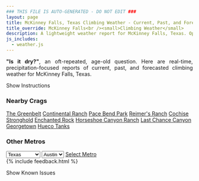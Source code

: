 ```yaml
---
### THIS FILE IS AUTO-GENERATED - DO NOT EDIT ###
layout: page
title: McKinney Falls, Texas Climbing Weather - Current, Past, and Forecasted Report
title_override: McKinney Falls<br /><small>Climbing Weather</small>
description: A lightweight weather report for McKinney Falls, Texas. Optimized for slow internet connections.
js_includes:
  - weather.js
---
```


<section class="measure center lh-copy f5-ns f6 ph2 mv4" style="text-align: justify;">
<strong>"Is it dry?"</strong>, an oft-repeated, age-old question. Here are real-time,
precipitation-focused reports of current, past, and forecasted climbing weather for McKinney Falls, Texas.
</section>

<p id="settings-toggle" class="mw5 b center tc hover-light-red black-70 pointer">Show Instructions</p>
<section id="settings" class="overflow-hidden" style="display:none;">
    <div class="mv2 ph2 center">
        <div class="fn f6 tc pv2">
            <p class="measure lh-copy center"><strong>Show/hide hourly forecasts</strong> by clicking the desired day.</p>
            <hr class="mw5 p0 mv2 o-60 b0 bt b--light-red light-red bg-light-red">
            <p class="measure lh-copy center"><strong>Current and Past conditions</strong> are measured by the nearest weather station. <strong>Forecast conditions</strong> are calculated and polled separately.</p>
            <hr class="mw5 p0 mv2 o-60 b0 bt b--light-red light-red bg-light-red">
            <p class="measure lh-copy center"><strong>Having issues?</strong> Try <a id="clear-cache" class="no-underline relative fancy-link light-red hover-light-red" href="#">clearing the local cache</a>.</p>
            <hr class="mw5 p0 mv2 o-60 b0 bt b--light-red light-red bg-light-red">
            <p class="measure lh-copy center">Weather data sourced from <a class="no-underline fancy-link relative light-red" target="_blank" href="https://www.weather.gov/documentation/services-web-api">weather.gov</a>.</p>
        </div>
    </div>
</section>
<section id="weather" data-crag="mckinney-falls-texas" class="mv4-ns mv3 ph2 center"></section>
<section id="nearby" class="tc lh-copy">
  <h3>Nearby Crags</h3>
<a class="nowrap no-underline fancy-link relative light-red mh3" href="/crags/the-greenbelt-texas-weather.html">The Greenbelt</a>
<a class="nowrap no-underline fancy-link relative light-red mh3" href="/crags/continental-ranch-texas-weather.html">Continental Ranch</a>
<a class="nowrap no-underline fancy-link relative light-red mh3" href="/crags/pace-bend-park-texas-weather.html">Pace Bend Park</a>
<a class="nowrap no-underline fancy-link relative light-red mh3" href="/crags/reimers-ranch-texas-weather.html">Reimer's Ranch</a>
<a class="nowrap no-underline fancy-link relative light-red mh3" href="/crags/cochise-stronghold-arizona-weather.html">Cochise Stronghold</a>
<a class="nowrap no-underline fancy-link relative light-red mh3" href="/crags/enchanted-rock-texas-weather.html">Enchanted Rock</a>
<a class="nowrap no-underline fancy-link relative light-red mh3" href="/crags/horseshoe-canyon-ranch-arkansas-weather.html">Horseshoe Canyon Ranch</a>
<a class="nowrap no-underline fancy-link relative light-red mh3" href="/crags/last-chance-canyon-new-mexico-weather.html">Last Chance Canyon</a>
<a class="nowrap no-underline fancy-link relative light-red mh3" href="/crags/georgetown-texas-weather.html">Georgetown</a>
<a class="nowrap no-underline fancy-link relative light-red mh3" href="/crags/hueco-tanks-texas-weather.html">Hueco Tanks</a>
</section>
<section id="nearby" class="tc lh-copy">
  <h3>Other Metros</h3>
  <select class="ma1 bg-near-white pa2" id="stateSel">
    <option value="Texas" selected>Texas</option>
    <option value="Washington">Washington</option>
    <option value="Colorado">Colorado</option>
    <option value="Tennessee">Tennessee</option>
    <option value="Utah">Utah</option>
    <option value="California">California</option>
  </select>
  <select class="ma1 bg-near-white pa2" id="citySel">
    <option value="Austin" selected>Austin</option>
  </select>
  <a id="selectMetro" class="f6 link dim ph3 pv2 ma1 dib white bg-light-red" href="/crags/austin-texas-weather.html">Select Metro</a>
  <script>
    var states = [];
    states["Texas"] = "Austin"
    states["Washington"] = "Seattle"
    states["Colorado"] = "Denver"
    states["Tennessee"] = "Nashville"
    states["Utah"] = "Salt Lake City"
    states["California"] = "San Francisco|Los Angeles"
  </script>
</section>
{% include feedback.html %}
<p id="issues-toggle" class="mw5 b center tc hover-light-red black-70 pointer">Show Known Issues</p>
<section id="issues" class="overflow-hidden tc f6">
</section>

<script>
  var weekly_EWX_156_86 = {"updated":"2023-01-30T07:56:33+00:00","units":"us","forecastGenerator":"BaselineForecastGenerator","generatedAt":"2023-01-30T08:34:03+00:00","updateTime":"2023-01-30T07:56:33+00:00","validTimes":"2023-01-30T01:00:00+00:00/P7DT6H","elevation":{"unitCode":"wmoUnit:m","value":156.972},"periods":[{"number":1,"name":"Overnight","startTime":"2023-01-30T02:00:00-06:00","endTime":"2023-01-30T06:00:00-06:00","isDaytime":false,"temperature":35,"temperatureUnit":"F","temperatureTrend":null,"windSpeed":"15 mph","windDirection":"N","icon":"https://api.weather.gov/icons/land/night/rain_showers,20?size=medium","shortForecast":"Slight Chance Rain Showers","detailedForecast":"A slight chance of rain showers after 3am. Cloudy, with a low around 35. North wind around 15 mph, with gusts as high as 25 mph. Chance of precipitation is 20%."},{"number":2,"name":"Monday","startTime":"2023-01-30T06:00:00-06:00","endTime":"2023-01-30T18:00:00-06:00","isDaytime":true,"temperature":36,"temperatureUnit":"F","temperatureTrend":null,"windSpeed":"15 mph","windDirection":"N","icon":"https://api.weather.gov/icons/land/day/rain_showers,30/rain_showers,40?size=medium","shortForecast":"Chance Rain Showers","detailedForecast":"A chance of rain showers. Cloudy, with a high near 36. North wind around 15 mph, with gusts as high as 25 mph. Chance of precipitation is 40%. New rainfall amounts less than a tenth of an inch possible."},{"number":3,"name":"Monday Night","startTime":"2023-01-30T18:00:00-06:00","endTime":"2023-01-31T06:00:00-06:00","isDaytime":false,"temperature":32,"temperatureUnit":"F","temperatureTrend":null,"windSpeed":"10 to 15 mph","windDirection":"N","icon":"https://api.weather.gov/icons/land/night/rain_fzra,40/rain_fzra,50?size=medium","shortForecast":"Chance Freezing Rain","detailedForecast":"A chance of rain showers before 10pm, then a chance of freezing rain and a chance of rain showers. Cloudy, with a low around 32. North wind 10 to 15 mph, with gusts as high as 25 mph. Chance of precipitation is 50%. Little or no ice accumulation expected."},{"number":4,"name":"Tuesday","startTime":"2023-01-31T06:00:00-06:00","endTime":"2023-01-31T18:00:00-06:00","isDaytime":true,"temperature":36,"temperatureUnit":"F","temperatureTrend":null,"windSpeed":"15 mph","windDirection":"N","icon":"https://api.weather.gov/icons/land/day/rain_fzra,50/rain_fzra,60?size=medium","shortForecast":"Rain Showers Likely","detailedForecast":"Rain showers likely and a chance of freezing rain. Cloudy, with a high near 36. North wind around 15 mph, with gusts as high as 25 mph. Chance of precipitation is 60%. Little or no ice accumulation expected."},{"number":5,"name":"Tuesday Night","startTime":"2023-01-31T18:00:00-06:00","endTime":"2023-02-01T06:00:00-06:00","isDaytime":false,"temperature":34,"temperatureUnit":"F","temperatureTrend":null,"windSpeed":"15 mph","windDirection":"N","icon":"https://api.weather.gov/icons/land/night/rain_showers,60/rain_showers,80?size=medium","shortForecast":"Rain Showers","detailedForecast":"Rain showers. Cloudy, with a low around 34. North wind around 15 mph, with gusts as high as 25 mph. Chance of precipitation is 80%. New ice accumulation of less than half an inch possible."},{"number":6,"name":"Wednesday","startTime":"2023-02-01T06:00:00-06:00","endTime":"2023-02-01T18:00:00-06:00","isDaytime":true,"temperature":45,"temperatureUnit":"F","temperatureTrend":null,"windSpeed":"10 to 15 mph","windDirection":"N","icon":"https://api.weather.gov/icons/land/day/rain_showers,80?size=medium","shortForecast":"Rain Showers","detailedForecast":"Rain showers. Cloudy, with a high near 45. North wind 10 to 15 mph, with gusts as high as 25 mph. Chance of precipitation is 80%. Little or no ice accumulation expected."},{"number":7,"name":"Wednesday Night","startTime":"2023-02-01T18:00:00-06:00","endTime":"2023-02-02T06:00:00-06:00","isDaytime":false,"temperature":39,"temperatureUnit":"F","temperatureTrend":null,"windSpeed":"10 to 15 mph","windDirection":"N","icon":"https://api.weather.gov/icons/land/night/rain_showers,80/tsra,90?size=medium","shortForecast":"Rain Showers","detailedForecast":"Rain showers before midnight, then showers and thunderstorms. Cloudy, with a low around 39. North wind 10 to 15 mph, with gusts as high as 25 mph. Chance of precipitation is 90%."},{"number":8,"name":"Thursday","startTime":"2023-02-02T06:00:00-06:00","endTime":"2023-02-02T18:00:00-06:00","isDaytime":true,"temperature":53,"temperatureUnit":"F","temperatureTrend":null,"windSpeed":"10 to 15 mph","windDirection":"NNW","icon":"https://api.weather.gov/icons/land/day/rain_showers,50/rain_showers,20?size=medium","shortForecast":"Chance Rain Showers","detailedForecast":"A chance of rain showers. Mostly cloudy, with a high near 53. North northwest wind 10 to 15 mph, with gusts as high as 25 mph. Chance of precipitation is 50%."},{"number":9,"name":"Thursday Night","startTime":"2023-02-02T18:00:00-06:00","endTime":"2023-02-03T06:00:00-06:00","isDaytime":false,"temperature":36,"temperatureUnit":"F","temperatureTrend":null,"windSpeed":"15 mph","windDirection":"NNW","icon":"https://api.weather.gov/icons/land/night/sct?size=medium","shortForecast":"Partly Cloudy","detailedForecast":"Partly cloudy, with a low around 36. North northwest wind around 15 mph, with gusts as high as 25 mph."},{"number":10,"name":"Friday","startTime":"2023-02-03T06:00:00-06:00","endTime":"2023-02-03T18:00:00-06:00","isDaytime":true,"temperature":57,"temperatureUnit":"F","temperatureTrend":null,"windSpeed":"10 to 15 mph","windDirection":"N","icon":"https://api.weather.gov/icons/land/day/few?size=medium","shortForecast":"Sunny","detailedForecast":"Sunny, with a high near 57."},{"number":11,"name":"Friday Night","startTime":"2023-02-03T18:00:00-06:00","endTime":"2023-02-04T06:00:00-06:00","isDaytime":false,"temperature":34,"temperatureUnit":"F","temperatureTrend":null,"windSpeed":"5 to 10 mph","windDirection":"NE","icon":"https://api.weather.gov/icons/land/night/few?size=medium","shortForecast":"Mostly Clear","detailedForecast":"Mostly clear, with a low around 34."},{"number":12,"name":"Saturday","startTime":"2023-02-04T06:00:00-06:00","endTime":"2023-02-04T18:00:00-06:00","isDaytime":true,"temperature":61,"temperatureUnit":"F","temperatureTrend":null,"windSpeed":"5 to 10 mph","windDirection":"SSE","icon":"https://api.weather.gov/icons/land/day/sct?size=medium","shortForecast":"Mostly Sunny","detailedForecast":"Mostly sunny, with a high near 61."},{"number":13,"name":"Saturday Night","startTime":"2023-02-04T18:00:00-06:00","endTime":"2023-02-05T06:00:00-06:00","isDaytime":false,"temperature":42,"temperatureUnit":"F","temperatureTrend":null,"windSpeed":"5 to 10 mph","windDirection":"SSW","icon":"https://api.weather.gov/icons/land/night/bkn?size=medium","shortForecast":"Mostly Cloudy","detailedForecast":"Mostly cloudy, with a low around 42."},{"number":14,"name":"Sunday","startTime":"2023-02-05T06:00:00-06:00","endTime":"2023-02-05T18:00:00-06:00","isDaytime":true,"temperature":63,"temperatureUnit":"F","temperatureTrend":null,"windSpeed":"5 to 15 mph","windDirection":"NW","icon":"https://api.weather.gov/icons/land/day/sct?size=medium","shortForecast":"Mostly Sunny","detailedForecast":"Mostly sunny, with a high near 63."}]}
  var hourly_EWX_156_86 = {"@context":["https://geojson.org/geojson-ld/geojson-context.jsonld",{"@version":"1.1","wx":"https://api.weather.gov/ontology#","geo":"http://www.opengis.net/ont/geosparql#","unit":"http://codes.wmo.int/common/unit/","@vocab":"https://api.weather.gov/ontology#"}],"type":"Feature","geometry":{"type":"Polygon","coordinates":[[[-97.7239182,30.191021],[-97.7233895,30.1682752],[-97.6970894,30.1687298],[-97.69761299999999,30.1914757],[-97.7239182,30.191021]]]},"properties":{"updated":"2023-01-30T07:56:33+00:00","units":"us","forecastGenerator":"HourlyForecastGenerator","generatedAt":"2023-01-30T08:34:04+00:00","updateTime":"2023-01-30T07:56:33+00:00","validTimes":"2023-01-30T01:00:00+00:00/P7DT6H","elevation":{"unitCode":"wmoUnit:m","value":156.972},"periods":[{"number":1,"name":"","startTime":"2023-01-30T02:00:00-06:00","endTime":"2023-01-30T03:00:00-06:00","isDaytime":false,"temperature":41,"temperatureUnit":"F","temperatureTrend":null,"windSpeed":"15 mph","windDirection":"N","icon":"https://api.weather.gov/icons/land/night/ovc?size=small","shortForecast":"Cloudy","detailedForecast":""},{"number":2,"name":"","startTime":"2023-01-30T03:00:00-06:00","endTime":"2023-01-30T04:00:00-06:00","isDaytime":false,"temperature":39,"temperatureUnit":"F","temperatureTrend":null,"windSpeed":"15 mph","windDirection":"N","icon":"https://api.weather.gov/icons/land/night/rain_showers,20?size=small","shortForecast":"Slight Chance Rain Showers","detailedForecast":""},{"number":3,"name":"","startTime":"2023-01-30T04:00:00-06:00","endTime":"2023-01-30T05:00:00-06:00","isDaytime":false,"temperature":38,"temperatureUnit":"F","temperatureTrend":null,"windSpeed":"15 mph","windDirection":"N","icon":"https://api.weather.gov/icons/land/night/rain_showers,20?size=small","shortForecast":"Slight Chance Rain Showers","detailedForecast":""},{"number":4,"name":"","startTime":"2023-01-30T05:00:00-06:00","endTime":"2023-01-30T06:00:00-06:00","isDaytime":false,"temperature":37,"temperatureUnit":"F","temperatureTrend":null,"windSpeed":"15 mph","windDirection":"N","icon":"https://api.weather.gov/icons/land/night/rain_showers,20?size=small","shortForecast":"Slight Chance Rain Showers","detailedForecast":""},{"number":5,"name":"","startTime":"2023-01-30T06:00:00-06:00","endTime":"2023-01-30T07:00:00-06:00","isDaytime":true,"temperature":36,"temperatureUnit":"F","temperatureTrend":null,"windSpeed":"15 mph","windDirection":"N","icon":"https://api.weather.gov/icons/land/day/rain_showers,20?size=small","shortForecast":"Slight Chance Rain Showers","detailedForecast":""},{"number":6,"name":"","startTime":"2023-01-30T07:00:00-06:00","endTime":"2023-01-30T08:00:00-06:00","isDaytime":true,"temperature":35,"temperatureUnit":"F","temperatureTrend":null,"windSpeed":"15 mph","windDirection":"N","icon":"https://api.weather.gov/icons/land/day/rain_showers,20?size=small","shortForecast":"Slight Chance Rain Showers","detailedForecast":""},{"number":7,"name":"","startTime":"2023-01-30T08:00:00-06:00","endTime":"2023-01-30T09:00:00-06:00","isDaytime":true,"temperature":35,"temperatureUnit":"F","temperatureTrend":null,"windSpeed":"15 mph","windDirection":"N","icon":"https://api.weather.gov/icons/land/day/rain_showers,20?size=small","shortForecast":"Slight Chance Rain Showers","detailedForecast":""},{"number":8,"name":"","startTime":"2023-01-30T09:00:00-06:00","endTime":"2023-01-30T10:00:00-06:00","isDaytime":true,"temperature":33,"temperatureUnit":"F","temperatureTrend":null,"windSpeed":"15 mph","windDirection":"N","icon":"https://api.weather.gov/icons/land/day/rain_showers,30?size=small","shortForecast":"Chance Rain Showers","detailedForecast":""},{"number":9,"name":"","startTime":"2023-01-30T10:00:00-06:00","endTime":"2023-01-30T11:00:00-06:00","isDaytime":true,"temperature":34,"temperatureUnit":"F","temperatureTrend":null,"windSpeed":"15 mph","windDirection":"N","icon":"https://api.weather.gov/icons/land/day/rain_showers,30?size=small","shortForecast":"Chance Rain Showers","detailedForecast":""},{"number":10,"name":"","startTime":"2023-01-30T11:00:00-06:00","endTime":"2023-01-30T12:00:00-06:00","isDaytime":true,"temperature":34,"temperatureUnit":"F","temperatureTrend":null,"windSpeed":"15 mph","windDirection":"N","icon":"https://api.weather.gov/icons/land/day/rain_showers,30?size=small","shortForecast":"Chance Rain Showers","detailedForecast":""},{"number":11,"name":"","startTime":"2023-01-30T12:00:00-06:00","endTime":"2023-01-30T13:00:00-06:00","isDaytime":true,"temperature":34,"temperatureUnit":"F","temperatureTrend":null,"windSpeed":"15 mph","windDirection":"N","icon":"https://api.weather.gov/icons/land/day/rain_showers,40?size=small","shortForecast":"Chance Rain Showers","detailedForecast":""},{"number":12,"name":"","startTime":"2023-01-30T13:00:00-06:00","endTime":"2023-01-30T14:00:00-06:00","isDaytime":true,"temperature":34,"temperatureUnit":"F","temperatureTrend":null,"windSpeed":"15 mph","windDirection":"N","icon":"https://api.weather.gov/icons/land/day/rain_showers,40?size=small","shortForecast":"Chance Rain Showers","detailedForecast":""},{"number":13,"name":"","startTime":"2023-01-30T14:00:00-06:00","endTime":"2023-01-30T15:00:00-06:00","isDaytime":true,"temperature":34,"temperatureUnit":"F","temperatureTrend":null,"windSpeed":"15 mph","windDirection":"N","icon":"https://api.weather.gov/icons/land/day/rain_showers,40?size=small","shortForecast":"Chance Rain Showers","detailedForecast":""},{"number":14,"name":"","startTime":"2023-01-30T15:00:00-06:00","endTime":"2023-01-30T16:00:00-06:00","isDaytime":true,"temperature":33,"temperatureUnit":"F","temperatureTrend":null,"windSpeed":"15 mph","windDirection":"N","icon":"https://api.weather.gov/icons/land/day/rain_showers,40?size=small","shortForecast":"Chance Rain Showers","detailedForecast":""},{"number":15,"name":"","startTime":"2023-01-30T16:00:00-06:00","endTime":"2023-01-30T17:00:00-06:00","isDaytime":true,"temperature":34,"temperatureUnit":"F","temperatureTrend":null,"windSpeed":"15 mph","windDirection":"N","icon":"https://api.weather.gov/icons/land/day/rain_showers?size=small","shortForecast":"Chance Rain Showers","detailedForecast":""},{"number":16,"name":"","startTime":"2023-01-30T17:00:00-06:00","endTime":"2023-01-30T18:00:00-06:00","isDaytime":true,"temperature":33,"temperatureUnit":"F","temperatureTrend":null,"windSpeed":"15 mph","windDirection":"N","icon":"https://api.weather.gov/icons/land/day/rain_showers?size=small","shortForecast":"Chance Rain Showers","detailedForecast":""},{"number":17,"name":"","startTime":"2023-01-30T18:00:00-06:00","endTime":"2023-01-30T19:00:00-06:00","isDaytime":false,"temperature":33,"temperatureUnit":"F","temperatureTrend":null,"windSpeed":"15 mph","windDirection":"N","icon":"https://api.weather.gov/icons/land/night/rain_showers?size=small","shortForecast":"Chance Rain Showers","detailedForecast":""},{"number":18,"name":"","startTime":"2023-01-30T19:00:00-06:00","endTime":"2023-01-30T20:00:00-06:00","isDaytime":false,"temperature":33,"temperatureUnit":"F","temperatureTrend":null,"windSpeed":"15 mph","windDirection":"N","icon":"https://api.weather.gov/icons/land/night/rain_showers?size=small","shortForecast":"Chance Rain Showers","detailedForecast":""},{"number":19,"name":"","startTime":"2023-01-30T20:00:00-06:00","endTime":"2023-01-30T21:00:00-06:00","isDaytime":false,"temperature":33,"temperatureUnit":"F","temperatureTrend":null,"windSpeed":"15 mph","windDirection":"N","icon":"https://api.weather.gov/icons/land/night/rain_showers?size=small","shortForecast":"Chance Rain Showers","detailedForecast":""},{"number":20,"name":"","startTime":"2023-01-30T21:00:00-06:00","endTime":"2023-01-30T22:00:00-06:00","isDaytime":false,"temperature":33,"temperatureUnit":"F","temperatureTrend":null,"windSpeed":"15 mph","windDirection":"N","icon":"https://api.weather.gov/icons/land/night/rain_showers?size=small","shortForecast":"Chance Rain Showers","detailedForecast":""},{"number":21,"name":"","startTime":"2023-01-30T22:00:00-06:00","endTime":"2023-01-30T23:00:00-06:00","isDaytime":false,"temperature":32,"temperatureUnit":"F","temperatureTrend":null,"windSpeed":"15 mph","windDirection":"N","icon":"https://api.weather.gov/icons/land/night/rain_fzra?size=small","shortForecast":"Chance Freezing Rain","detailedForecast":""},{"number":22,"name":"","startTime":"2023-01-30T23:00:00-06:00","endTime":"2023-01-31T00:00:00-06:00","isDaytime":false,"temperature":32,"temperatureUnit":"F","temperatureTrend":null,"windSpeed":"10 mph","windDirection":"N","icon":"https://api.weather.gov/icons/land/night/rain_fzra?size=small","shortForecast":"Chance Freezing Rain","detailedForecast":""},{"number":23,"name":"","startTime":"2023-01-31T00:00:00-06:00","endTime":"2023-01-31T01:00:00-06:00","isDaytime":false,"temperature":33,"temperatureUnit":"F","temperatureTrend":null,"windSpeed":"10 mph","windDirection":"N","icon":"https://api.weather.gov/icons/land/night/rain_showers?size=small","shortForecast":"Chance Rain Showers","detailedForecast":""},{"number":24,"name":"","startTime":"2023-01-31T01:00:00-06:00","endTime":"2023-01-31T02:00:00-06:00","isDaytime":false,"temperature":32,"temperatureUnit":"F","temperatureTrend":null,"windSpeed":"10 mph","windDirection":"N","icon":"https://api.weather.gov/icons/land/night/rain_fzra?size=small","shortForecast":"Chance Freezing Rain","detailedForecast":""},{"number":25,"name":"","startTime":"2023-01-31T02:00:00-06:00","endTime":"2023-01-31T03:00:00-06:00","isDaytime":false,"temperature":33,"temperatureUnit":"F","temperatureTrend":null,"windSpeed":"10 mph","windDirection":"N","icon":"https://api.weather.gov/icons/land/night/rain_fzra?size=small","shortForecast":"Chance Freezing Rain","detailedForecast":""},{"number":26,"name":"","startTime":"2023-01-31T03:00:00-06:00","endTime":"2023-01-31T04:00:00-06:00","isDaytime":false,"temperature":32,"temperatureUnit":"F","temperatureTrend":null,"windSpeed":"10 mph","windDirection":"N","icon":"https://api.weather.gov/icons/land/night/rain_fzra?size=small","shortForecast":"Chance Freezing Rain","detailedForecast":""},{"number":27,"name":"","startTime":"2023-01-31T04:00:00-06:00","endTime":"2023-01-31T05:00:00-06:00","isDaytime":false,"temperature":33,"temperatureUnit":"F","temperatureTrend":null,"windSpeed":"15 mph","windDirection":"N","icon":"https://api.weather.gov/icons/land/night/rain_fzra?size=small","shortForecast":"Chance Freezing Rain","detailedForecast":""},{"number":28,"name":"","startTime":"2023-01-31T05:00:00-06:00","endTime":"2023-01-31T06:00:00-06:00","isDaytime":false,"temperature":32,"temperatureUnit":"F","temperatureTrend":null,"windSpeed":"15 mph","windDirection":"N","icon":"https://api.weather.gov/icons/land/night/rain_fzra?size=small","shortForecast":"Chance Freezing Rain","detailedForecast":""},{"number":29,"name":"","startTime":"2023-01-31T06:00:00-06:00","endTime":"2023-01-31T07:00:00-06:00","isDaytime":true,"temperature":33,"temperatureUnit":"F","temperatureTrend":null,"windSpeed":"15 mph","windDirection":"N","icon":"https://api.weather.gov/icons/land/day/rain_fzra?size=small","shortForecast":"Chance Freezing Rain","detailedForecast":""},{"number":30,"name":"","startTime":"2023-01-31T07:00:00-06:00","endTime":"2023-01-31T08:00:00-06:00","isDaytime":true,"temperature":32,"temperatureUnit":"F","temperatureTrend":null,"windSpeed":"15 mph","windDirection":"N","icon":"https://api.weather.gov/icons/land/day/rain_fzra?size=small","shortForecast":"Chance Freezing Rain","detailedForecast":""},{"number":31,"name":"","startTime":"2023-01-31T08:00:00-06:00","endTime":"2023-01-31T09:00:00-06:00","isDaytime":true,"temperature":32,"temperatureUnit":"F","temperatureTrend":null,"windSpeed":"15 mph","windDirection":"N","icon":"https://api.weather.gov/icons/land/day/rain_fzra?size=small","shortForecast":"Chance Freezing Rain","detailedForecast":""},{"number":32,"name":"","startTime":"2023-01-31T09:00:00-06:00","endTime":"2023-01-31T10:00:00-06:00","isDaytime":true,"temperature":33,"temperatureUnit":"F","temperatureTrend":null,"windSpeed":"15 mph","windDirection":"N","icon":"https://api.weather.gov/icons/land/day/rain_showers?size=small","shortForecast":"Chance Rain Showers","detailedForecast":""},{"number":33,"name":"","startTime":"2023-01-31T10:00:00-06:00","endTime":"2023-01-31T11:00:00-06:00","isDaytime":true,"temperature":34,"temperatureUnit":"F","temperatureTrend":null,"windSpeed":"15 mph","windDirection":"N","icon":"https://api.weather.gov/icons/land/day/rain_showers?size=small","shortForecast":"Chance Rain Showers","detailedForecast":""},{"number":34,"name":"","startTime":"2023-01-31T11:00:00-06:00","endTime":"2023-01-31T12:00:00-06:00","isDaytime":true,"temperature":34,"temperatureUnit":"F","temperatureTrend":null,"windSpeed":"15 mph","windDirection":"N","icon":"https://api.weather.gov/icons/land/day/rain_showers?size=small","shortForecast":"Chance Rain Showers","detailedForecast":""},{"number":35,"name":"","startTime":"2023-01-31T12:00:00-06:00","endTime":"2023-01-31T13:00:00-06:00","isDaytime":true,"temperature":35,"temperatureUnit":"F","temperatureTrend":null,"windSpeed":"15 mph","windDirection":"N","icon":"https://api.weather.gov/icons/land/day/rain_showers?size=small","shortForecast":"Rain Showers Likely","detailedForecast":""},{"number":36,"name":"","startTime":"2023-01-31T13:00:00-06:00","endTime":"2023-01-31T14:00:00-06:00","isDaytime":true,"temperature":35,"temperatureUnit":"F","temperatureTrend":null,"windSpeed":"15 mph","windDirection":"N","icon":"https://api.weather.gov/icons/land/day/rain_showers?size=small","shortForecast":"Rain Showers Likely","detailedForecast":""},{"number":37,"name":"","startTime":"2023-01-31T14:00:00-06:00","endTime":"2023-01-31T15:00:00-06:00","isDaytime":true,"temperature":35,"temperatureUnit":"F","temperatureTrend":null,"windSpeed":"15 mph","windDirection":"N","icon":"https://api.weather.gov/icons/land/day/rain_showers?size=small","shortForecast":"Rain Showers Likely","detailedForecast":""},{"number":38,"name":"","startTime":"2023-01-31T15:00:00-06:00","endTime":"2023-01-31T16:00:00-06:00","isDaytime":true,"temperature":35,"temperatureUnit":"F","temperatureTrend":null,"windSpeed":"15 mph","windDirection":"N","icon":"https://api.weather.gov/icons/land/day/rain_showers?size=small","shortForecast":"Rain Showers Likely","detailedForecast":""},{"number":39,"name":"","startTime":"2023-01-31T16:00:00-06:00","endTime":"2023-01-31T17:00:00-06:00","isDaytime":true,"temperature":35,"temperatureUnit":"F","temperatureTrend":null,"windSpeed":"15 mph","windDirection":"N","icon":"https://api.weather.gov/icons/land/day/rain_showers?size=small","shortForecast":"Rain Showers Likely","detailedForecast":""},{"number":40,"name":"","startTime":"2023-01-31T17:00:00-06:00","endTime":"2023-01-31T18:00:00-06:00","isDaytime":true,"temperature":35,"temperatureUnit":"F","temperatureTrend":null,"windSpeed":"15 mph","windDirection":"N","icon":"https://api.weather.gov/icons/land/day/rain_showers?size=small","shortForecast":"Rain Showers Likely","detailedForecast":""},{"number":41,"name":"","startTime":"2023-01-31T18:00:00-06:00","endTime":"2023-01-31T19:00:00-06:00","isDaytime":false,"temperature":35,"temperatureUnit":"F","temperatureTrend":null,"windSpeed":"15 mph","windDirection":"N","icon":"https://api.weather.gov/icons/land/night/rain_showers?size=small","shortForecast":"Rain Showers Likely","detailedForecast":""},{"number":42,"name":"","startTime":"2023-01-31T19:00:00-06:00","endTime":"2023-01-31T20:00:00-06:00","isDaytime":false,"temperature":35,"temperatureUnit":"F","temperatureTrend":null,"windSpeed":"15 mph","windDirection":"N","icon":"https://api.weather.gov/icons/land/night/rain_showers?size=small","shortForecast":"Rain Showers Likely","detailedForecast":""},{"number":43,"name":"","startTime":"2023-01-31T20:00:00-06:00","endTime":"2023-01-31T21:00:00-06:00","isDaytime":false,"temperature":39,"temperatureUnit":"F","temperatureTrend":null,"windSpeed":"15 mph","windDirection":"N","icon":"https://api.weather.gov/icons/land/night/rain_showers?size=small","shortForecast":"Rain Showers Likely","detailedForecast":""},{"number":44,"name":"","startTime":"2023-01-31T21:00:00-06:00","endTime":"2023-01-31T22:00:00-06:00","isDaytime":false,"temperature":38,"temperatureUnit":"F","temperatureTrend":null,"windSpeed":"15 mph","windDirection":"N","icon":"https://api.weather.gov/icons/land/night/rain_showers?size=small","shortForecast":"Rain Showers Likely","detailedForecast":""},{"number":45,"name":"","startTime":"2023-01-31T22:00:00-06:00","endTime":"2023-01-31T23:00:00-06:00","isDaytime":false,"temperature":38,"temperatureUnit":"F","temperatureTrend":null,"windSpeed":"15 mph","windDirection":"N","icon":"https://api.weather.gov/icons/land/night/rain_showers?size=small","shortForecast":"Rain Showers Likely","detailedForecast":""},{"number":46,"name":"","startTime":"2023-01-31T23:00:00-06:00","endTime":"2023-02-01T00:00:00-06:00","isDaytime":false,"temperature":38,"temperatureUnit":"F","temperatureTrend":null,"windSpeed":"15 mph","windDirection":"N","icon":"https://api.weather.gov/icons/land/night/rain_showers?size=small","shortForecast":"Rain Showers Likely","detailedForecast":""},{"number":47,"name":"","startTime":"2023-02-01T00:00:00-06:00","endTime":"2023-02-01T01:00:00-06:00","isDaytime":false,"temperature":38,"temperatureUnit":"F","temperatureTrend":null,"windSpeed":"15 mph","windDirection":"N","icon":"https://api.weather.gov/icons/land/night/rain_showers?size=small","shortForecast":"Rain Showers","detailedForecast":""},{"number":48,"name":"","startTime":"2023-02-01T01:00:00-06:00","endTime":"2023-02-01T02:00:00-06:00","isDaytime":false,"temperature":38,"temperatureUnit":"F","temperatureTrend":null,"windSpeed":"15 mph","windDirection":"N","icon":"https://api.weather.gov/icons/land/night/rain_showers?size=small","shortForecast":"Rain Showers","detailedForecast":""},{"number":49,"name":"","startTime":"2023-02-01T02:00:00-06:00","endTime":"2023-02-01T03:00:00-06:00","isDaytime":false,"temperature":37,"temperatureUnit":"F","temperatureTrend":null,"windSpeed":"15 mph","windDirection":"N","icon":"https://api.weather.gov/icons/land/night/rain_showers?size=small","shortForecast":"Rain Showers","detailedForecast":""},{"number":50,"name":"","startTime":"2023-02-01T03:00:00-06:00","endTime":"2023-02-01T04:00:00-06:00","isDaytime":false,"temperature":36,"temperatureUnit":"F","temperatureTrend":null,"windSpeed":"15 mph","windDirection":"N","icon":"https://api.weather.gov/icons/land/night/rain_showers?size=small","shortForecast":"Rain Showers","detailedForecast":""},{"number":51,"name":"","startTime":"2023-02-01T04:00:00-06:00","endTime":"2023-02-01T05:00:00-06:00","isDaytime":false,"temperature":36,"temperatureUnit":"F","temperatureTrend":null,"windSpeed":"15 mph","windDirection":"N","icon":"https://api.weather.gov/icons/land/night/rain_showers?size=small","shortForecast":"Rain Showers","detailedForecast":""},{"number":52,"name":"","startTime":"2023-02-01T05:00:00-06:00","endTime":"2023-02-01T06:00:00-06:00","isDaytime":false,"temperature":35,"temperatureUnit":"F","temperatureTrend":null,"windSpeed":"15 mph","windDirection":"N","icon":"https://api.weather.gov/icons/land/night/rain_showers?size=small","shortForecast":"Rain Showers","detailedForecast":""},{"number":53,"name":"","startTime":"2023-02-01T06:00:00-06:00","endTime":"2023-02-01T07:00:00-06:00","isDaytime":true,"temperature":35,"temperatureUnit":"F","temperatureTrend":null,"windSpeed":"15 mph","windDirection":"N","icon":"https://api.weather.gov/icons/land/day/rain_showers?size=small","shortForecast":"Rain Showers","detailedForecast":""},{"number":54,"name":"","startTime":"2023-02-01T07:00:00-06:00","endTime":"2023-02-01T08:00:00-06:00","isDaytime":true,"temperature":36,"temperatureUnit":"F","temperatureTrend":null,"windSpeed":"15 mph","windDirection":"N","icon":"https://api.weather.gov/icons/land/day/rain_showers?size=small","shortForecast":"Rain Showers","detailedForecast":""},{"number":55,"name":"","startTime":"2023-02-01T08:00:00-06:00","endTime":"2023-02-01T09:00:00-06:00","isDaytime":true,"temperature":38,"temperatureUnit":"F","temperatureTrend":null,"windSpeed":"15 mph","windDirection":"N","icon":"https://api.weather.gov/icons/land/day/rain_showers?size=small","shortForecast":"Rain Showers","detailedForecast":""},{"number":56,"name":"","startTime":"2023-02-01T09:00:00-06:00","endTime":"2023-02-01T10:00:00-06:00","isDaytime":true,"temperature":39,"temperatureUnit":"F","temperatureTrend":null,"windSpeed":"15 mph","windDirection":"N","icon":"https://api.weather.gov/icons/land/day/rain_showers?size=small","shortForecast":"Rain Showers","detailedForecast":""},{"number":57,"name":"","startTime":"2023-02-01T10:00:00-06:00","endTime":"2023-02-01T11:00:00-06:00","isDaytime":true,"temperature":40,"temperatureUnit":"F","temperatureTrend":null,"windSpeed":"15 mph","windDirection":"N","icon":"https://api.weather.gov/icons/land/day/rain_showers?size=small","shortForecast":"Rain Showers","detailedForecast":""},{"number":58,"name":"","startTime":"2023-02-01T11:00:00-06:00","endTime":"2023-02-01T12:00:00-06:00","isDaytime":true,"temperature":40,"temperatureUnit":"F","temperatureTrend":null,"windSpeed":"15 mph","windDirection":"N","icon":"https://api.weather.gov/icons/land/day/rain_showers?size=small","shortForecast":"Rain Showers","detailedForecast":""},{"number":59,"name":"","startTime":"2023-02-01T12:00:00-06:00","endTime":"2023-02-01T13:00:00-06:00","isDaytime":true,"temperature":40,"temperatureUnit":"F","temperatureTrend":null,"windSpeed":"15 mph","windDirection":"N","icon":"https://api.weather.gov/icons/land/day/rain_showers?size=small","shortForecast":"Rain Showers","detailedForecast":""},{"number":60,"name":"","startTime":"2023-02-01T13:00:00-06:00","endTime":"2023-02-01T14:00:00-06:00","isDaytime":true,"temperature":41,"temperatureUnit":"F","temperatureTrend":null,"windSpeed":"15 mph","windDirection":"N","icon":"https://api.weather.gov/icons/land/day/rain_showers?size=small","shortForecast":"Rain Showers","detailedForecast":""},{"number":61,"name":"","startTime":"2023-02-01T14:00:00-06:00","endTime":"2023-02-01T15:00:00-06:00","isDaytime":true,"temperature":42,"temperatureUnit":"F","temperatureTrend":null,"windSpeed":"10 mph","windDirection":"N","icon":"https://api.weather.gov/icons/land/day/rain_showers?size=small","shortForecast":"Rain Showers","detailedForecast":""},{"number":62,"name":"","startTime":"2023-02-01T15:00:00-06:00","endTime":"2023-02-01T16:00:00-06:00","isDaytime":true,"temperature":43,"temperatureUnit":"F","temperatureTrend":null,"windSpeed":"10 mph","windDirection":"N","icon":"https://api.weather.gov/icons/land/day/rain_showers?size=small","shortForecast":"Rain Showers","detailedForecast":""},{"number":63,"name":"","startTime":"2023-02-01T16:00:00-06:00","endTime":"2023-02-01T17:00:00-06:00","isDaytime":true,"temperature":44,"temperatureUnit":"F","temperatureTrend":null,"windSpeed":"10 mph","windDirection":"N","icon":"https://api.weather.gov/icons/land/day/rain_showers?size=small","shortForecast":"Rain Showers","detailedForecast":""},{"number":64,"name":"","startTime":"2023-02-01T17:00:00-06:00","endTime":"2023-02-01T18:00:00-06:00","isDaytime":true,"temperature":44,"temperatureUnit":"F","temperatureTrend":null,"windSpeed":"15 mph","windDirection":"N","icon":"https://api.weather.gov/icons/land/day/rain_showers?size=small","shortForecast":"Rain Showers","detailedForecast":""},{"number":65,"name":"","startTime":"2023-02-01T18:00:00-06:00","endTime":"2023-02-01T19:00:00-06:00","isDaytime":false,"temperature":45,"temperatureUnit":"F","temperatureTrend":null,"windSpeed":"15 mph","windDirection":"N","icon":"https://api.weather.gov/icons/land/night/rain_showers?size=small","shortForecast":"Rain Showers","detailedForecast":""},{"number":66,"name":"","startTime":"2023-02-01T19:00:00-06:00","endTime":"2023-02-01T20:00:00-06:00","isDaytime":false,"temperature":44,"temperatureUnit":"F","temperatureTrend":null,"windSpeed":"15 mph","windDirection":"N","icon":"https://api.weather.gov/icons/land/night/rain_showers?size=small","shortForecast":"Rain Showers","detailedForecast":""},{"number":67,"name":"","startTime":"2023-02-01T20:00:00-06:00","endTime":"2023-02-01T21:00:00-06:00","isDaytime":false,"temperature":44,"temperatureUnit":"F","temperatureTrend":null,"windSpeed":"15 mph","windDirection":"N","icon":"https://api.weather.gov/icons/land/night/rain_showers?size=small","shortForecast":"Rain Showers","detailedForecast":""},{"number":68,"name":"","startTime":"2023-02-01T21:00:00-06:00","endTime":"2023-02-01T22:00:00-06:00","isDaytime":false,"temperature":43,"temperatureUnit":"F","temperatureTrend":null,"windSpeed":"15 mph","windDirection":"N","icon":"https://api.weather.gov/icons/land/night/rain_showers?size=small","shortForecast":"Rain Showers","detailedForecast":""},{"number":69,"name":"","startTime":"2023-02-01T22:00:00-06:00","endTime":"2023-02-01T23:00:00-06:00","isDaytime":false,"temperature":43,"temperatureUnit":"F","temperatureTrend":null,"windSpeed":"15 mph","windDirection":"N","icon":"https://api.weather.gov/icons/land/night/rain_showers?size=small","shortForecast":"Rain Showers","detailedForecast":""},{"number":70,"name":"","startTime":"2023-02-01T23:00:00-06:00","endTime":"2023-02-02T00:00:00-06:00","isDaytime":false,"temperature":43,"temperatureUnit":"F","temperatureTrend":null,"windSpeed":"15 mph","windDirection":"N","icon":"https://api.weather.gov/icons/land/night/rain_showers?size=small","shortForecast":"Rain Showers","detailedForecast":""},{"number":71,"name":"","startTime":"2023-02-02T00:00:00-06:00","endTime":"2023-02-02T01:00:00-06:00","isDaytime":false,"temperature":43,"temperatureUnit":"F","temperatureTrend":null,"windSpeed":"15 mph","windDirection":"N","icon":"https://api.weather.gov/icons/land/night/tsra?size=small","shortForecast":"Showers And Thunderstorms","detailedForecast":""},{"number":72,"name":"","startTime":"2023-02-02T01:00:00-06:00","endTime":"2023-02-02T02:00:00-06:00","isDaytime":false,"temperature":43,"temperatureUnit":"F","temperatureTrend":null,"windSpeed":"15 mph","windDirection":"N","icon":"https://api.weather.gov/icons/land/night/tsra?size=small","shortForecast":"Showers And Thunderstorms","detailedForecast":""},{"number":73,"name":"","startTime":"2023-02-02T02:00:00-06:00","endTime":"2023-02-02T03:00:00-06:00","isDaytime":false,"temperature":43,"temperatureUnit":"F","temperatureTrend":null,"windSpeed":"15 mph","windDirection":"N","icon":"https://api.weather.gov/icons/land/night/tsra?size=small","shortForecast":"Showers And Thunderstorms","detailedForecast":""},{"number":74,"name":"","startTime":"2023-02-02T03:00:00-06:00","endTime":"2023-02-02T04:00:00-06:00","isDaytime":false,"temperature":42,"temperatureUnit":"F","temperatureTrend":null,"windSpeed":"15 mph","windDirection":"N","icon":"https://api.weather.gov/icons/land/night/tsra?size=small","shortForecast":"Showers And Thunderstorms","detailedForecast":""},{"number":75,"name":"","startTime":"2023-02-02T04:00:00-06:00","endTime":"2023-02-02T05:00:00-06:00","isDaytime":false,"temperature":41,"temperatureUnit":"F","temperatureTrend":null,"windSpeed":"15 mph","windDirection":"N","icon":"https://api.weather.gov/icons/land/night/tsra?size=small","shortForecast":"Showers And Thunderstorms","detailedForecast":""},{"number":76,"name":"","startTime":"2023-02-02T05:00:00-06:00","endTime":"2023-02-02T06:00:00-06:00","isDaytime":false,"temperature":41,"temperatureUnit":"F","temperatureTrend":null,"windSpeed":"10 mph","windDirection":"N","icon":"https://api.weather.gov/icons/land/night/tsra?size=small","shortForecast":"Showers And Thunderstorms","detailedForecast":""},{"number":77,"name":"","startTime":"2023-02-02T06:00:00-06:00","endTime":"2023-02-02T07:00:00-06:00","isDaytime":true,"temperature":40,"temperatureUnit":"F","temperatureTrend":null,"windSpeed":"10 mph","windDirection":"N","icon":"https://api.weather.gov/icons/land/day/rain_showers?size=small","shortForecast":"Chance Rain Showers","detailedForecast":""},{"number":78,"name":"","startTime":"2023-02-02T07:00:00-06:00","endTime":"2023-02-02T08:00:00-06:00","isDaytime":true,"temperature":41,"temperatureUnit":"F","temperatureTrend":null,"windSpeed":"10 mph","windDirection":"N","icon":"https://api.weather.gov/icons/land/day/rain_showers?size=small","shortForecast":"Chance Rain Showers","detailedForecast":""},{"number":79,"name":"","startTime":"2023-02-02T08:00:00-06:00","endTime":"2023-02-02T09:00:00-06:00","isDaytime":true,"temperature":43,"temperatureUnit":"F","temperatureTrend":null,"windSpeed":"15 mph","windDirection":"N","icon":"https://api.weather.gov/icons/land/day/rain_showers?size=small","shortForecast":"Chance Rain Showers","detailedForecast":""},{"number":80,"name":"","startTime":"2023-02-02T09:00:00-06:00","endTime":"2023-02-02T10:00:00-06:00","isDaytime":true,"temperature":44,"temperatureUnit":"F","temperatureTrend":null,"windSpeed":"15 mph","windDirection":"N","icon":"https://api.weather.gov/icons/land/day/rain_showers?size=small","shortForecast":"Chance Rain Showers","detailedForecast":""},{"number":81,"name":"","startTime":"2023-02-02T10:00:00-06:00","endTime":"2023-02-02T11:00:00-06:00","isDaytime":true,"temperature":45,"temperatureUnit":"F","temperatureTrend":null,"windSpeed":"15 mph","windDirection":"N","icon":"https://api.weather.gov/icons/land/day/rain_showers?size=small","shortForecast":"Chance Rain Showers","detailedForecast":""},{"number":82,"name":"","startTime":"2023-02-02T11:00:00-06:00","endTime":"2023-02-02T12:00:00-06:00","isDaytime":true,"temperature":47,"temperatureUnit":"F","temperatureTrend":null,"windSpeed":"15 mph","windDirection":"NNW","icon":"https://api.weather.gov/icons/land/day/rain_showers?size=small","shortForecast":"Chance Rain Showers","detailedForecast":""},{"number":83,"name":"","startTime":"2023-02-02T12:00:00-06:00","endTime":"2023-02-02T13:00:00-06:00","isDaytime":true,"temperature":48,"temperatureUnit":"F","temperatureTrend":null,"windSpeed":"15 mph","windDirection":"NNW","icon":"https://api.weather.gov/icons/land/day/rain_showers?size=small","shortForecast":"Slight Chance Rain Showers","detailedForecast":""},{"number":84,"name":"","startTime":"2023-02-02T13:00:00-06:00","endTime":"2023-02-02T14:00:00-06:00","isDaytime":true,"temperature":50,"temperatureUnit":"F","temperatureTrend":null,"windSpeed":"15 mph","windDirection":"NNW","icon":"https://api.weather.gov/icons/land/day/rain_showers?size=small","shortForecast":"Slight Chance Rain Showers","detailedForecast":""},{"number":85,"name":"","startTime":"2023-02-02T14:00:00-06:00","endTime":"2023-02-02T15:00:00-06:00","isDaytime":true,"temperature":51,"temperatureUnit":"F","temperatureTrend":null,"windSpeed":"15 mph","windDirection":"NNW","icon":"https://api.weather.gov/icons/land/day/rain_showers?size=small","shortForecast":"Slight Chance Rain Showers","detailedForecast":""},{"number":86,"name":"","startTime":"2023-02-02T15:00:00-06:00","endTime":"2023-02-02T16:00:00-06:00","isDaytime":true,"temperature":52,"temperatureUnit":"F","temperatureTrend":null,"windSpeed":"15 mph","windDirection":"NNW","icon":"https://api.weather.gov/icons/land/day/rain_showers?size=small","shortForecast":"Slight Chance Rain Showers","detailedForecast":""},{"number":87,"name":"","startTime":"2023-02-02T16:00:00-06:00","endTime":"2023-02-02T17:00:00-06:00","isDaytime":true,"temperature":52,"temperatureUnit":"F","temperatureTrend":null,"windSpeed":"15 mph","windDirection":"NNW","icon":"https://api.weather.gov/icons/land/day/rain_showers?size=small","shortForecast":"Slight Chance Rain Showers","detailedForecast":""},{"number":88,"name":"","startTime":"2023-02-02T17:00:00-06:00","endTime":"2023-02-02T18:00:00-06:00","isDaytime":true,"temperature":52,"temperatureUnit":"F","temperatureTrend":null,"windSpeed":"15 mph","windDirection":"NNW","icon":"https://api.weather.gov/icons/land/day/rain_showers?size=small","shortForecast":"Slight Chance Rain Showers","detailedForecast":""},{"number":89,"name":"","startTime":"2023-02-02T18:00:00-06:00","endTime":"2023-02-02T19:00:00-06:00","isDaytime":false,"temperature":51,"temperatureUnit":"F","temperatureTrend":null,"windSpeed":"15 mph","windDirection":"NNW","icon":"https://api.weather.gov/icons/land/night/bkn?size=small","shortForecast":"Mostly Cloudy","detailedForecast":""},{"number":90,"name":"","startTime":"2023-02-02T19:00:00-06:00","endTime":"2023-02-02T20:00:00-06:00","isDaytime":false,"temperature":49,"temperatureUnit":"F","temperatureTrend":null,"windSpeed":"15 mph","windDirection":"NNW","icon":"https://api.weather.gov/icons/land/night/bkn?size=small","shortForecast":"Mostly Cloudy","detailedForecast":""},{"number":91,"name":"","startTime":"2023-02-02T20:00:00-06:00","endTime":"2023-02-02T21:00:00-06:00","isDaytime":false,"temperature":47,"temperatureUnit":"F","temperatureTrend":null,"windSpeed":"15 mph","windDirection":"NNW","icon":"https://api.weather.gov/icons/land/night/sct?size=small","shortForecast":"Partly Cloudy","detailedForecast":""},{"number":92,"name":"","startTime":"2023-02-02T21:00:00-06:00","endTime":"2023-02-02T22:00:00-06:00","isDaytime":false,"temperature":45,"temperatureUnit":"F","temperatureTrend":null,"windSpeed":"15 mph","windDirection":"NNW","icon":"https://api.weather.gov/icons/land/night/sct?size=small","shortForecast":"Partly Cloudy","detailedForecast":""},{"number":93,"name":"","startTime":"2023-02-02T22:00:00-06:00","endTime":"2023-02-02T23:00:00-06:00","isDaytime":false,"temperature":44,"temperatureUnit":"F","temperatureTrend":null,"windSpeed":"15 mph","windDirection":"NNW","icon":"https://api.weather.gov/icons/land/night/sct?size=small","shortForecast":"Partly Cloudy","detailedForecast":""},{"number":94,"name":"","startTime":"2023-02-02T23:00:00-06:00","endTime":"2023-02-03T00:00:00-06:00","isDaytime":false,"temperature":43,"temperatureUnit":"F","temperatureTrend":null,"windSpeed":"15 mph","windDirection":"NNW","icon":"https://api.weather.gov/icons/land/night/few?size=small","shortForecast":"Mostly Clear","detailedForecast":""},{"number":95,"name":"","startTime":"2023-02-03T00:00:00-06:00","endTime":"2023-02-03T01:00:00-06:00","isDaytime":false,"temperature":42,"temperatureUnit":"F","temperatureTrend":null,"windSpeed":"15 mph","windDirection":"NNW","icon":"https://api.weather.gov/icons/land/night/few?size=small","shortForecast":"Mostly Clear","detailedForecast":""},{"number":96,"name":"","startTime":"2023-02-03T01:00:00-06:00","endTime":"2023-02-03T02:00:00-06:00","isDaytime":false,"temperature":41,"temperatureUnit":"F","temperatureTrend":null,"windSpeed":"15 mph","windDirection":"NNW","icon":"https://api.weather.gov/icons/land/night/few?size=small","shortForecast":"Mostly Clear","detailedForecast":""},{"number":97,"name":"","startTime":"2023-02-03T02:00:00-06:00","endTime":"2023-02-03T03:00:00-06:00","isDaytime":false,"temperature":40,"temperatureUnit":"F","temperatureTrend":null,"windSpeed":"15 mph","windDirection":"NNW","icon":"https://api.weather.gov/icons/land/night/few?size=small","shortForecast":"Mostly Clear","detailedForecast":""},{"number":98,"name":"","startTime":"2023-02-03T03:00:00-06:00","endTime":"2023-02-03T04:00:00-06:00","isDaytime":false,"temperature":39,"temperatureUnit":"F","temperatureTrend":null,"windSpeed":"15 mph","windDirection":"NNW","icon":"https://api.weather.gov/icons/land/night/few?size=small","shortForecast":"Mostly Clear","detailedForecast":""},{"number":99,"name":"","startTime":"2023-02-03T04:00:00-06:00","endTime":"2023-02-03T05:00:00-06:00","isDaytime":false,"temperature":38,"temperatureUnit":"F","temperatureTrend":null,"windSpeed":"15 mph","windDirection":"NNW","icon":"https://api.weather.gov/icons/land/night/few?size=small","shortForecast":"Mostly Clear","detailedForecast":""},{"number":100,"name":"","startTime":"2023-02-03T05:00:00-06:00","endTime":"2023-02-03T06:00:00-06:00","isDaytime":false,"temperature":37,"temperatureUnit":"F","temperatureTrend":null,"windSpeed":"15 mph","windDirection":"NNW","icon":"https://api.weather.gov/icons/land/night/few?size=small","shortForecast":"Mostly Clear","detailedForecast":""},{"number":101,"name":"","startTime":"2023-02-03T06:00:00-06:00","endTime":"2023-02-03T07:00:00-06:00","isDaytime":true,"temperature":37,"temperatureUnit":"F","temperatureTrend":null,"windSpeed":"15 mph","windDirection":"NNW","icon":"https://api.weather.gov/icons/land/day/few?size=small","shortForecast":"Sunny","detailedForecast":""},{"number":102,"name":"","startTime":"2023-02-03T07:00:00-06:00","endTime":"2023-02-03T08:00:00-06:00","isDaytime":true,"temperature":38,"temperatureUnit":"F","temperatureTrend":null,"windSpeed":"15 mph","windDirection":"NNW","icon":"https://api.weather.gov/icons/land/day/few?size=small","shortForecast":"Sunny","detailedForecast":""},{"number":103,"name":"","startTime":"2023-02-03T08:00:00-06:00","endTime":"2023-02-03T09:00:00-06:00","isDaytime":true,"temperature":39,"temperatureUnit":"F","temperatureTrend":null,"windSpeed":"15 mph","windDirection":"N","icon":"https://api.weather.gov/icons/land/day/few?size=small","shortForecast":"Sunny","detailedForecast":""},{"number":104,"name":"","startTime":"2023-02-03T09:00:00-06:00","endTime":"2023-02-03T10:00:00-06:00","isDaytime":true,"temperature":42,"temperatureUnit":"F","temperatureTrend":null,"windSpeed":"15 mph","windDirection":"N","icon":"https://api.weather.gov/icons/land/day/few?size=small","shortForecast":"Sunny","detailedForecast":""},{"number":105,"name":"","startTime":"2023-02-03T10:00:00-06:00","endTime":"2023-02-03T11:00:00-06:00","isDaytime":true,"temperature":45,"temperatureUnit":"F","temperatureTrend":null,"windSpeed":"15 mph","windDirection":"N","icon":"https://api.weather.gov/icons/land/day/few?size=small","shortForecast":"Sunny","detailedForecast":""},{"number":106,"name":"","startTime":"2023-02-03T11:00:00-06:00","endTime":"2023-02-03T12:00:00-06:00","isDaytime":true,"temperature":49,"temperatureUnit":"F","temperatureTrend":null,"windSpeed":"15 mph","windDirection":"N","icon":"https://api.weather.gov/icons/land/day/skc?size=small","shortForecast":"Sunny","detailedForecast":""},{"number":107,"name":"","startTime":"2023-02-03T12:00:00-06:00","endTime":"2023-02-03T13:00:00-06:00","isDaytime":true,"temperature":52,"temperatureUnit":"F","temperatureTrend":null,"windSpeed":"15 mph","windDirection":"N","icon":"https://api.weather.gov/icons/land/day/skc?size=small","shortForecast":"Sunny","detailedForecast":""},{"number":108,"name":"","startTime":"2023-02-03T13:00:00-06:00","endTime":"2023-02-03T14:00:00-06:00","isDaytime":true,"temperature":54,"temperatureUnit":"F","temperatureTrend":null,"windSpeed":"15 mph","windDirection":"N","icon":"https://api.weather.gov/icons/land/day/skc?size=small","shortForecast":"Sunny","detailedForecast":""},{"number":109,"name":"","startTime":"2023-02-03T14:00:00-06:00","endTime":"2023-02-03T15:00:00-06:00","isDaytime":true,"temperature":56,"temperatureUnit":"F","temperatureTrend":null,"windSpeed":"15 mph","windDirection":"N","icon":"https://api.weather.gov/icons/land/day/skc?size=small","shortForecast":"Sunny","detailedForecast":""},{"number":110,"name":"","startTime":"2023-02-03T15:00:00-06:00","endTime":"2023-02-03T16:00:00-06:00","isDaytime":true,"temperature":57,"temperatureUnit":"F","temperatureTrend":null,"windSpeed":"15 mph","windDirection":"N","icon":"https://api.weather.gov/icons/land/day/skc?size=small","shortForecast":"Sunny","detailedForecast":""},{"number":111,"name":"","startTime":"2023-02-03T16:00:00-06:00","endTime":"2023-02-03T17:00:00-06:00","isDaytime":true,"temperature":56,"temperatureUnit":"F","temperatureTrend":null,"windSpeed":"10 mph","windDirection":"N","icon":"https://api.weather.gov/icons/land/day/skc?size=small","shortForecast":"Sunny","detailedForecast":""},{"number":112,"name":"","startTime":"2023-02-03T17:00:00-06:00","endTime":"2023-02-03T18:00:00-06:00","isDaytime":true,"temperature":54,"temperatureUnit":"F","temperatureTrend":null,"windSpeed":"10 mph","windDirection":"NNE","icon":"https://api.weather.gov/icons/land/day/skc?size=small","shortForecast":"Sunny","detailedForecast":""},{"number":113,"name":"","startTime":"2023-02-03T18:00:00-06:00","endTime":"2023-02-03T19:00:00-06:00","isDaytime":false,"temperature":52,"temperatureUnit":"F","temperatureTrend":null,"windSpeed":"10 mph","windDirection":"NNE","icon":"https://api.weather.gov/icons/land/night/skc?size=small","shortForecast":"Clear","detailedForecast":""},{"number":114,"name":"","startTime":"2023-02-03T19:00:00-06:00","endTime":"2023-02-03T20:00:00-06:00","isDaytime":false,"temperature":50,"temperatureUnit":"F","temperatureTrend":null,"windSpeed":"5 mph","windDirection":"NNE","icon":"https://api.weather.gov/icons/land/night/skc?size=small","shortForecast":"Clear","detailedForecast":""},{"number":115,"name":"","startTime":"2023-02-03T20:00:00-06:00","endTime":"2023-02-03T21:00:00-06:00","isDaytime":false,"temperature":47,"temperatureUnit":"F","temperatureTrend":null,"windSpeed":"5 mph","windDirection":"NNE","icon":"https://api.weather.gov/icons/land/night/skc?size=small","shortForecast":"Clear","detailedForecast":""},{"number":116,"name":"","startTime":"2023-02-03T21:00:00-06:00","endTime":"2023-02-03T22:00:00-06:00","isDaytime":false,"temperature":44,"temperatureUnit":"F","temperatureTrend":null,"windSpeed":"5 mph","windDirection":"NNE","icon":"https://api.weather.gov/icons/land/night/skc?size=small","shortForecast":"Clear","detailedForecast":""},{"number":117,"name":"","startTime":"2023-02-03T22:00:00-06:00","endTime":"2023-02-03T23:00:00-06:00","isDaytime":false,"temperature":42,"temperatureUnit":"F","temperatureTrend":null,"windSpeed":"5 mph","windDirection":"NNE","icon":"https://api.weather.gov/icons/land/night/skc?size=small","shortForecast":"Clear","detailedForecast":""},{"number":118,"name":"","startTime":"2023-02-03T23:00:00-06:00","endTime":"2023-02-04T00:00:00-06:00","isDaytime":false,"temperature":41,"temperatureUnit":"F","temperatureTrend":null,"windSpeed":"5 mph","windDirection":"NNE","icon":"https://api.weather.gov/icons/land/night/few?size=small","shortForecast":"Mostly Clear","detailedForecast":""},{"number":119,"name":"","startTime":"2023-02-04T00:00:00-06:00","endTime":"2023-02-04T01:00:00-06:00","isDaytime":false,"temperature":40,"temperatureUnit":"F","temperatureTrend":null,"windSpeed":"5 mph","windDirection":"NNE","icon":"https://api.weather.gov/icons/land/night/few?size=small","shortForecast":"Mostly Clear","detailedForecast":""},{"number":120,"name":"","startTime":"2023-02-04T01:00:00-06:00","endTime":"2023-02-04T02:00:00-06:00","isDaytime":false,"temperature":39,"temperatureUnit":"F","temperatureTrend":null,"windSpeed":"5 mph","windDirection":"NE","icon":"https://api.weather.gov/icons/land/night/few?size=small","shortForecast":"Mostly Clear","detailedForecast":""},{"number":121,"name":"","startTime":"2023-02-04T02:00:00-06:00","endTime":"2023-02-04T03:00:00-06:00","isDaytime":false,"temperature":37,"temperatureUnit":"F","temperatureTrend":null,"windSpeed":"5 mph","windDirection":"NE","icon":"https://api.weather.gov/icons/land/night/few?size=small","shortForecast":"Mostly Clear","detailedForecast":""},{"number":122,"name":"","startTime":"2023-02-04T03:00:00-06:00","endTime":"2023-02-04T04:00:00-06:00","isDaytime":false,"temperature":36,"temperatureUnit":"F","temperatureTrend":null,"windSpeed":"5 mph","windDirection":"NE","icon":"https://api.weather.gov/icons/land/night/few?size=small","shortForecast":"Mostly Clear","detailedForecast":""},{"number":123,"name":"","startTime":"2023-02-04T04:00:00-06:00","endTime":"2023-02-04T05:00:00-06:00","isDaytime":false,"temperature":35,"temperatureUnit":"F","temperatureTrend":null,"windSpeed":"5 mph","windDirection":"ENE","icon":"https://api.weather.gov/icons/land/night/few?size=small","shortForecast":"Mostly Clear","detailedForecast":""},{"number":124,"name":"","startTime":"2023-02-04T05:00:00-06:00","endTime":"2023-02-04T06:00:00-06:00","isDaytime":false,"temperature":34,"temperatureUnit":"F","temperatureTrend":null,"windSpeed":"5 mph","windDirection":"E","icon":"https://api.weather.gov/icons/land/night/few?size=small","shortForecast":"Mostly Clear","detailedForecast":""},{"number":125,"name":"","startTime":"2023-02-04T06:00:00-06:00","endTime":"2023-02-04T07:00:00-06:00","isDaytime":true,"temperature":34,"temperatureUnit":"F","temperatureTrend":null,"windSpeed":"5 mph","windDirection":"ESE","icon":"https://api.weather.gov/icons/land/day/few?size=small","shortForecast":"Sunny","detailedForecast":""},{"number":126,"name":"","startTime":"2023-02-04T07:00:00-06:00","endTime":"2023-02-04T08:00:00-06:00","isDaytime":true,"temperature":36,"temperatureUnit":"F","temperatureTrend":null,"windSpeed":"5 mph","windDirection":"SE","icon":"https://api.weather.gov/icons/land/day/sct?size=small","shortForecast":"Mostly Sunny","detailedForecast":""},{"number":127,"name":"","startTime":"2023-02-04T08:00:00-06:00","endTime":"2023-02-04T09:00:00-06:00","isDaytime":true,"temperature":39,"temperatureUnit":"F","temperatureTrend":null,"windSpeed":"5 mph","windDirection":"SSE","icon":"https://api.weather.gov/icons/land/day/sct?size=small","shortForecast":"Mostly Sunny","detailedForecast":""},{"number":128,"name":"","startTime":"2023-02-04T09:00:00-06:00","endTime":"2023-02-04T10:00:00-06:00","isDaytime":true,"temperature":42,"temperatureUnit":"F","temperatureTrend":null,"windSpeed":"5 mph","windDirection":"S","icon":"https://api.weather.gov/icons/land/day/sct?size=small","shortForecast":"Mostly Sunny","detailedForecast":""},{"number":129,"name":"","startTime":"2023-02-04T10:00:00-06:00","endTime":"2023-02-04T11:00:00-06:00","isDaytime":true,"temperature":46,"temperatureUnit":"F","temperatureTrend":null,"windSpeed":"5 mph","windDirection":"S","icon":"https://api.weather.gov/icons/land/day/sct?size=small","shortForecast":"Mostly Sunny","detailedForecast":""},{"number":130,"name":"","startTime":"2023-02-04T11:00:00-06:00","endTime":"2023-02-04T12:00:00-06:00","isDaytime":true,"temperature":50,"temperatureUnit":"F","temperatureTrend":null,"windSpeed":"10 mph","windDirection":"S","icon":"https://api.weather.gov/icons/land/day/sct?size=small","shortForecast":"Mostly Sunny","detailedForecast":""},{"number":131,"name":"","startTime":"2023-02-04T12:00:00-06:00","endTime":"2023-02-04T13:00:00-06:00","isDaytime":true,"temperature":54,"temperatureUnit":"F","temperatureTrend":null,"windSpeed":"10 mph","windDirection":"S","icon":"https://api.weather.gov/icons/land/day/sct?size=small","shortForecast":"Mostly Sunny","detailedForecast":""},{"number":132,"name":"","startTime":"2023-02-04T13:00:00-06:00","endTime":"2023-02-04T14:00:00-06:00","isDaytime":true,"temperature":57,"temperatureUnit":"F","temperatureTrend":null,"windSpeed":"10 mph","windDirection":"S","icon":"https://api.weather.gov/icons/land/day/sct?size=small","shortForecast":"Mostly Sunny","detailedForecast":""},{"number":133,"name":"","startTime":"2023-02-04T14:00:00-06:00","endTime":"2023-02-04T15:00:00-06:00","isDaytime":true,"temperature":59,"temperatureUnit":"F","temperatureTrend":null,"windSpeed":"10 mph","windDirection":"S","icon":"https://api.weather.gov/icons/land/day/bkn?size=small","shortForecast":"Partly Sunny","detailedForecast":""},{"number":134,"name":"","startTime":"2023-02-04T15:00:00-06:00","endTime":"2023-02-04T16:00:00-06:00","isDaytime":true,"temperature":60,"temperatureUnit":"F","temperatureTrend":null,"windSpeed":"10 mph","windDirection":"S","icon":"https://api.weather.gov/icons/land/day/bkn?size=small","shortForecast":"Partly Sunny","detailedForecast":""},{"number":135,"name":"","startTime":"2023-02-04T16:00:00-06:00","endTime":"2023-02-04T17:00:00-06:00","isDaytime":true,"temperature":60,"temperatureUnit":"F","temperatureTrend":null,"windSpeed":"10 mph","windDirection":"S","icon":"https://api.weather.gov/icons/land/day/bkn?size=small","shortForecast":"Partly Sunny","detailedForecast":""},{"number":136,"name":"","startTime":"2023-02-04T17:00:00-06:00","endTime":"2023-02-04T18:00:00-06:00","isDaytime":true,"temperature":58,"temperatureUnit":"F","temperatureTrend":null,"windSpeed":"10 mph","windDirection":"S","icon":"https://api.weather.gov/icons/land/day/bkn?size=small","shortForecast":"Partly Sunny","detailedForecast":""},{"number":137,"name":"","startTime":"2023-02-04T18:00:00-06:00","endTime":"2023-02-04T19:00:00-06:00","isDaytime":false,"temperature":56,"temperatureUnit":"F","temperatureTrend":null,"windSpeed":"10 mph","windDirection":"SSE","icon":"https://api.weather.gov/icons/land/night/bkn?size=small","shortForecast":"Mostly Cloudy","detailedForecast":""},{"number":138,"name":"","startTime":"2023-02-04T19:00:00-06:00","endTime":"2023-02-04T20:00:00-06:00","isDaytime":false,"temperature":54,"temperatureUnit":"F","temperatureTrend":null,"windSpeed":"10 mph","windDirection":"SSE","icon":"https://api.weather.gov/icons/land/night/bkn?size=small","shortForecast":"Mostly Cloudy","detailedForecast":""},{"number":139,"name":"","startTime":"2023-02-04T20:00:00-06:00","endTime":"2023-02-04T21:00:00-06:00","isDaytime":false,"temperature":51,"temperatureUnit":"F","temperatureTrend":null,"windSpeed":"10 mph","windDirection":"S","icon":"https://api.weather.gov/icons/land/night/bkn?size=small","shortForecast":"Mostly Cloudy","detailedForecast":""},{"number":140,"name":"","startTime":"2023-02-04T21:00:00-06:00","endTime":"2023-02-04T22:00:00-06:00","isDaytime":false,"temperature":49,"temperatureUnit":"F","temperatureTrend":null,"windSpeed":"10 mph","windDirection":"S","icon":"https://api.weather.gov/icons/land/night/bkn?size=small","shortForecast":"Mostly Cloudy","detailedForecast":""},{"number":141,"name":"","startTime":"2023-02-04T22:00:00-06:00","endTime":"2023-02-04T23:00:00-06:00","isDaytime":false,"temperature":48,"temperatureUnit":"F","temperatureTrend":null,"windSpeed":"10 mph","windDirection":"S","icon":"https://api.weather.gov/icons/land/night/bkn?size=small","shortForecast":"Mostly Cloudy","detailedForecast":""},{"number":142,"name":"","startTime":"2023-02-04T23:00:00-06:00","endTime":"2023-02-05T00:00:00-06:00","isDaytime":false,"temperature":47,"temperatureUnit":"F","temperatureTrend":null,"windSpeed":"10 mph","windDirection":"S","icon":"https://api.weather.gov/icons/land/night/bkn?size=small","shortForecast":"Mostly Cloudy","detailedForecast":""},{"number":143,"name":"","startTime":"2023-02-05T00:00:00-06:00","endTime":"2023-02-05T01:00:00-06:00","isDaytime":false,"temperature":46,"temperatureUnit":"F","temperatureTrend":null,"windSpeed":"10 mph","windDirection":"S","icon":"https://api.weather.gov/icons/land/night/bkn?size=small","shortForecast":"Mostly Cloudy","detailedForecast":""},{"number":144,"name":"","startTime":"2023-02-05T01:00:00-06:00","endTime":"2023-02-05T02:00:00-06:00","isDaytime":false,"temperature":45,"temperatureUnit":"F","temperatureTrend":null,"windSpeed":"10 mph","windDirection":"SSW","icon":"https://api.weather.gov/icons/land/night/bkn?size=small","shortForecast":"Mostly Cloudy","detailedForecast":""},{"number":145,"name":"","startTime":"2023-02-05T02:00:00-06:00","endTime":"2023-02-05T03:00:00-06:00","isDaytime":false,"temperature":44,"temperatureUnit":"F","temperatureTrend":null,"windSpeed":"10 mph","windDirection":"SSW","icon":"https://api.weather.gov/icons/land/night/bkn?size=small","shortForecast":"Mostly Cloudy","detailedForecast":""},{"number":146,"name":"","startTime":"2023-02-05T03:00:00-06:00","endTime":"2023-02-05T04:00:00-06:00","isDaytime":false,"temperature":44,"temperatureUnit":"F","temperatureTrend":null,"windSpeed":"10 mph","windDirection":"SSW","icon":"https://api.weather.gov/icons/land/night/bkn?size=small","shortForecast":"Mostly Cloudy","detailedForecast":""},{"number":147,"name":"","startTime":"2023-02-05T04:00:00-06:00","endTime":"2023-02-05T05:00:00-06:00","isDaytime":false,"temperature":43,"temperatureUnit":"F","temperatureTrend":null,"windSpeed":"5 mph","windDirection":"SW","icon":"https://api.weather.gov/icons/land/night/bkn?size=small","shortForecast":"Mostly Cloudy","detailedForecast":""},{"number":148,"name":"","startTime":"2023-02-05T05:00:00-06:00","endTime":"2023-02-05T06:00:00-06:00","isDaytime":false,"temperature":42,"temperatureUnit":"F","temperatureTrend":null,"windSpeed":"5 mph","windDirection":"WSW","icon":"https://api.weather.gov/icons/land/night/bkn?size=small","shortForecast":"Mostly Cloudy","detailedForecast":""},{"number":149,"name":"","startTime":"2023-02-05T06:00:00-06:00","endTime":"2023-02-05T07:00:00-06:00","isDaytime":true,"temperature":43,"temperatureUnit":"F","temperatureTrend":null,"windSpeed":"5 mph","windDirection":"W","icon":"https://api.weather.gov/icons/land/day/bkn?size=small","shortForecast":"Mostly Cloudy","detailedForecast":""},{"number":150,"name":"","startTime":"2023-02-05T07:00:00-06:00","endTime":"2023-02-05T08:00:00-06:00","isDaytime":true,"temperature":44,"temperatureUnit":"F","temperatureTrend":null,"windSpeed":"10 mph","windDirection":"W","icon":"https://api.weather.gov/icons/land/day/bkn?size=small","shortForecast":"Mostly Cloudy","detailedForecast":""},{"number":151,"name":"","startTime":"2023-02-05T08:00:00-06:00","endTime":"2023-02-05T09:00:00-06:00","isDaytime":true,"temperature":46,"temperatureUnit":"F","temperatureTrend":null,"windSpeed":"10 mph","windDirection":"WNW","icon":"https://api.weather.gov/icons/land/day/bkn?size=small","shortForecast":"Mostly Cloudy","detailedForecast":""},{"number":152,"name":"","startTime":"2023-02-05T09:00:00-06:00","endTime":"2023-02-05T10:00:00-06:00","isDaytime":true,"temperature":48,"temperatureUnit":"F","temperatureTrend":null,"windSpeed":"10 mph","windDirection":"NW","icon":"https://api.weather.gov/icons/land/day/bkn?size=small","shortForecast":"Mostly Cloudy","detailedForecast":""},{"number":153,"name":"","startTime":"2023-02-05T10:00:00-06:00","endTime":"2023-02-05T11:00:00-06:00","isDaytime":true,"temperature":52,"temperatureUnit":"F","temperatureTrend":null,"windSpeed":"10 mph","windDirection":"NW","icon":"https://api.weather.gov/icons/land/day/bkn?size=small","shortForecast":"Partly Sunny","detailedForecast":""},{"number":154,"name":"","startTime":"2023-02-05T11:00:00-06:00","endTime":"2023-02-05T12:00:00-06:00","isDaytime":true,"temperature":56,"temperatureUnit":"F","temperatureTrend":null,"windSpeed":"15 mph","windDirection":"NNW","icon":"https://api.weather.gov/icons/land/day/bkn?size=small","shortForecast":"Partly Sunny","detailedForecast":""},{"number":155,"name":"","startTime":"2023-02-05T12:00:00-06:00","endTime":"2023-02-05T13:00:00-06:00","isDaytime":true,"temperature":59,"temperatureUnit":"F","temperatureTrend":null,"windSpeed":"15 mph","windDirection":"NNW","icon":"https://api.weather.gov/icons/land/day/sct?size=small","shortForecast":"Mostly Sunny","detailedForecast":""},{"number":156,"name":"","startTime":"2023-02-05T13:00:00-06:00","endTime":"2023-02-05T14:00:00-06:00","isDaytime":true,"temperature":61,"temperatureUnit":"F","temperatureTrend":null,"windSpeed":"15 mph","windDirection":"NNW","icon":"https://api.weather.gov/icons/land/day/sct?size=small","shortForecast":"Mostly Sunny","detailedForecast":""}]}}
  var crags_config = [
  {
    "name": "McKinney Falls",
    "note": "Porous limestone that can take a couple days to dry out.",
    "mountainProject": "https://www.mountainproject.com/area/106265889/mckinney-falls-state-park",
    "station": "KAUS",
    "office": "EWX/156,86",
    "coordinates": [
      -97.722,
      30.181
    ]
  }
]</script>
